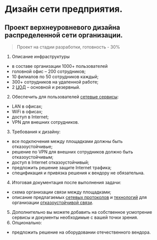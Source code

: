 # Дизайн сети предприятия.

## Проект верхнеуровневого дизайна распределенной сети организации.

> Проект на стадии разработки, готовность - 30%


1. Описание инфраструктуры
- в составе организации 1000+ пользователей
- головной офис – 200 сотрудников;
- 10 филиалов по 50 сотрудников каждый;
- 300+ сотрудников на удаленной работе;
- 2 [ЦОД](https://github.com/zakharovnpa/project-network-design/tree/create-0.0.1/Data%20center) – основной и резервный.

2. Обеспечить для пользователей [сетевые сервисы](https://github.com/zakharovnpa/project-network-design/tree/create-0.0.1/LAN#%D0%BE%D0%BF%D0%B8%D1%81%D0%B0%D0%BD%D0%B8%D0%B5-%D0%BB%D0%BE%D0%BA%D0%B0%D0%BB%D1%8C%D0%BD%D0%BE%D0%B9-%D1%81%D0%B5%D1%82%D0%B8): 
- LAN в офисах;
- WiFi в офисах;
- доступ в Internet;
- VPN для внешних сотрудников.

3. Требования к дизайну: 
- все подключения между площадками должны быть отказоустойчивые;
- решение по VPN для внешних сотрудников должно быть отказоустойчивым;
- доступ в Internet отказоустойчивый;
- предложить решение защите Internet трафика;
- спецификация и привязка решения к вендору не обязательна.

4. Итоговая документация после выполнения задачи:
- схема организации связи между площадками;
- описание предлагаемых [сетевых протоколов](https://github.com/zakharovnpa/project-network-design/tree/create-0.0.1/Protocols) и [технологий](https://github.com/zakharovnpa/project-network-design/blob/create-0.0.1/LAN/README.md#%D1%82%D0%B5%D1%85%D0%BD%D0%BE%D0%BB%D0%BE%D0%B3%D0%B8%D0%B8) для организации [отказоустойчивой связи](https://github.com/zakharovnpa/project-network-design/blob/create-0.0.1/LAN/README.md#%D0%BE%D0%B1%D0%B5%D1%81%D0%BF%D0%B5%D1%87%D0%B5%D0%BD%D0%B8%D0%B5-%D0%BE%D1%82%D0%BA%D0%B0%D0%B7%D0%BE%D1%83%D1%81%D1%82%D0%BE%D0%B9%D1%87%D0%B8%D0%B2%D0%BE%D1%81%D1%82%D0%B8).
5. Дополнительно вы можете добавить на собственное усмотрение сервисы и документы необходимые с вашей точки зрения.
6. Опционально:
- предложить решение на оборудовании отечественного вендора.
